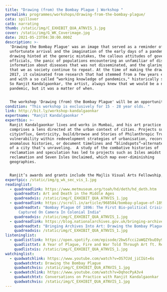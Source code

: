 ```yaml
---
title: "Drawing (from) the Bombay Plague | Workshop "
permalink: programmes/workshops/drawing-from-the-bombay-plague/
cata: spillover
catb: narrating
thumb: /static/img/C_EXHIBIT_QUA_ATNVIS_1.jpg
cover: /static/img/G_WK_Coverimage.jpg
date: 2021-05-23T04:30:00.000Z
description: >-
  'Drawing the Bombay Plague' was an image that served as a reminder of the
  unfortunate arrival and the imagination of the early days of a pandemic. The
  drawing hinted at the generic mistakes, the callous attitudes of government
  officials, the panic of populations encountering an unfamiliar of diseases ,
  information about diseases that was not disseminated, and the glaring mistakes
  that we as society continue to repeat. At the time of making the drawing in
  2017, it culminated from research that had stemmed from a few years earlier,
  and with a so called “working knowledge of pandemics," historically speaking.
  So Ranjit Kandalgaonkar, the artist, always knew that we would be a new
  pandemic, but it was a matter of when.


  The workshop 'Drawing (from) the Bombay Plague' will be an opportunity to interrogate, discuss and enliven the comparison between a historical pandemic and the unique situation we find ourselves in of a pandemic that is currently unfolding.
condition: "This workshop is exclusively for 15 - 28 year olds. "
link: http://bit.ly/workshop-kandalgaonkar
expertname: "Ranjit Kandalgaonkar "
expertbio: >-
  Ranjit Kandalgaonkar lives and works in Mumbai, and his art practice primarily
  comprises a lens directed at the urban context of cities. Projects such as
  cityinflux, Gentricity, build/browse and Stories of Philanthropic Trusts map
  vulnerability within redevelopment strategies of urbanisation, record
  anomalous histories, or document timelines and “blindspots”—alternate markers
  of a city that’s unraveling.  A study of the combative histories of
  reclamation and speculation has led to projects such as Isles amidst
  reclamation and Seven Isles Unclaimed, which map ever-diminishing
  geographies. 


  Ranjit’s awards and grants include the Majlis Visual Arts Fellowship, the U.D.R.I Architectural Fellowship, the Leverhulme Artist Residency, the SAI Harvard University Artist Residency, and the Seed Funding Award-Wellcome Trust. 
expertpic: /static/img/g_wk_sec_vis_1.jpg
readinglist:
  - quadreadlink: https://www.metmuseum.org/toah/hd/deth/hd_deth.htm
    quadreadtxt: Art and Death in the Middle Ages
    quadreadvis: /static/img/C_EXHIBIT_QUA_ATNVIS_1.jpg
  - quadreadlink: https://scroll.in/article/968584/bombay-plague-of-1896-the-first-bio-political-crisis-to-be-captured-on-camera-in-colonial-india
    quadreadtxt: "Bombay Plague Of 1896: The First Bio-political Crisis To Be
      Captured On Camera In Colonial India"
    quadreadvis: /static/img/C_EXHIBIT_QUA_ATNVIS_1.jpg
  - quadreadlink: https://blog.nationalarchives.gov.uk/bringing-archives-art-drawing-bombay-plague/
    quadreadtxt: "Bringing Archives Into Art: Drawing the Bombay Plague"
    quadreadvis: /static/img/C_EXHIBIT_QUA_ATNVIS_1.jpg
listeninglist:
  - quadlistlink: https://open.spotify.com/episode/2bwSfcci2aWQZYbuE0y9QK
    quadlisttxt: A Year of Plague, Fire and War Told Through Art ft. Rebecca Rideal
    quadlistvis: /static/img/C_EXHIBIT_QUA_ATNVIS_1.jpg
watchinglist:
  - quadwatchlink: https://www.youtube.com/watch?v=OS7CUd_jiCI&t=6s
    quadwatchtxt: Drawing the Bombay Plague
    quadwatchvis: /static/img/C_EXHIBIT_QUA_ATNVIS_1.jpg
  - quadwatchlink: https://www.youtube.com/watch?v=DqhocPyA3v4
    quadwatchtxt: Conversations on Practice with Ranjit Kandalgaonkar
    quadwatchvis: /static/img/C_EXHIBIT_QUA_ATNVIS_1.jpg
---
```


